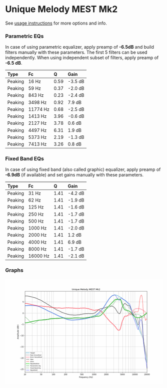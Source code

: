 # Unique Melody MEST Mk2
See [usage instructions](https://github.com/jaakkopasanen/AutoEq#usage) for more options and info.

### Parametric EQs
In case of using parametric equalizer, apply preamp of **-6.5dB** and build filters manually
with these parameters. The first 5 filters can be used independently.
When using independent subset of filters, apply preamp of **-6.5 dB**.

| Type    | Fc       |    Q | Gain    |
|:--------|:---------|:-----|:--------|
| Peaking | 16 Hz    | 0.59 | -3.5 dB |
| Peaking | 59 Hz    | 0.37 | -2.0 dB |
| Peaking | 843 Hz   | 0.23 | -2.4 dB |
| Peaking | 3498 Hz  | 0.92 | 7.9 dB  |
| Peaking | 11774 Hz | 0.68 | -2.5 dB |
| Peaking | 1413 Hz  | 3.96 | -0.6 dB |
| Peaking | 2127 Hz  | 3.78 | 0.6 dB  |
| Peaking | 4497 Hz  | 6.31 | 1.9 dB  |
| Peaking | 5373 Hz  | 2.19 | -1.3 dB |
| Peaking | 7413 Hz  | 3.26 | 0.8 dB  |

### Fixed Band EQs
In case of using fixed band (also called graphic) equalizer, apply preamp of **-6.9dB**
(if available) and set gains manually with these parameters.

| Type    | Fc       |    Q | Gain    |
|:--------|:---------|:-----|:--------|
| Peaking | 31 Hz    | 1.41 | -4.2 dB |
| Peaking | 62 Hz    | 1.41 | -1.9 dB |
| Peaking | 125 Hz   | 1.41 | -1.6 dB |
| Peaking | 250 Hz   | 1.41 | -1.7 dB |
| Peaking | 500 Hz   | 1.41 | -1.7 dB |
| Peaking | 1000 Hz  | 1.41 | -2.0 dB |
| Peaking | 2000 Hz  | 1.41 | 1.2 dB  |
| Peaking | 4000 Hz  | 1.41 | 6.9 dB  |
| Peaking | 8000 Hz  | 1.41 | -1.7 dB |
| Peaking | 16000 Hz | 1.41 | -2.1 dB |

### Graphs
![](./Unique%20Melody%20MEST%20Mk2.png)